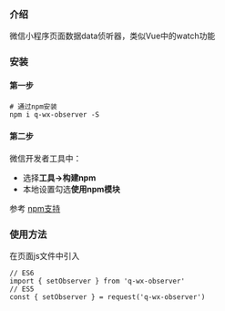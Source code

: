 ### 介绍 ###
微信小程序页面数据data侦听器，类似Vue中的watch功能
### 安装 ###
#### 第一步 ####
``` 
# 通过npm安装 
npm i q-wx-observer -S
```
#### 第二步 ####
微信开发者工具中：
* 选择**工具->构建npm**
* 本地设置勾选**使用npm模块**

参考 [npm支持](https://developers.weixin.qq.com/miniprogram/dev/devtools/npm.html?search-key=npm)
### 使用方法 ###
在页面js文件中引入
```
// ES6 
import { setObserver } from 'q-wx-observer' 
// ES5
const { setObserver } = request('q-wx-observer')
```